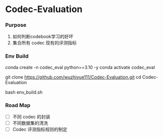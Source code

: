 # Codec-Evaluation

### Purpose
1. 如何判断codebook学习的好坏
2. 集合所有 codec 现有的评测指标

### Env Build
conda create -n codec_eval python==3.10 -y
conda activate codec_eval

git clone https://github.com/wuzhiyue111/Codec-Evaluation.git
cd Codec-Evaluation

bash env_build.sh

### Road Map
- [ ] 不同 codec 的封装
- [ ] 不同数据集的清洗
- [ ] Codec 评测指标规则的制定
